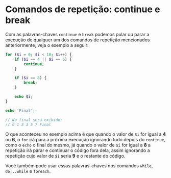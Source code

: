 # Comandos de repetição: continue e break

Com as palavras-chaves `continue` e `break` podemos pular ou parar a execução de qualquer um dos comandos de repetição mencionados anteriormente, veja o exemplo a seguir:

```php
for ($i = 0; $i < 10; $i++) {
    if ($i == 4 || $i == 6) {
        continue;
    }

    if ($i == 8) {
        break;
    }

    echo $i;
}

echo 'Final';

// No final será exibido:
// 0 1 2 3 5 7 Final
```

O que aconteceu no exemplo acima é que quando o valor de `$i` for igual a **4** ou **6**, o `for` irá para a próxima execução ignorando tudo depois do `continue`, como o `echo` o final do mesmo, já quando o valor de `$i` for igual a **8** a repetição irá parar e continuar o código fora dela, assim ignorando a repetição cujo valor de `$i` seria **9** e o restante do código.

Você também pode usar essas palavras-chaves nos comandos `while`, `do...while` e `foreach`.
